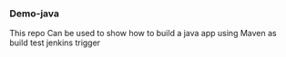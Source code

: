 ### Demo-java ########
This repo Can be used to show how to build a java app using Maven as build test jenkins trigger  
 
